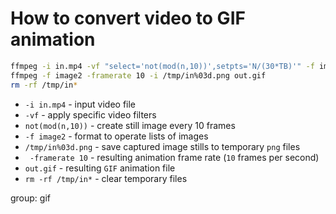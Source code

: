 # How to convert video to GIF animation

```bash
ffmpeg -i in.mp4 -vf "select='not(mod(n,10))',setpts='N/(30*TB)'" -f image2 /tmp/in%03d.png
ffmpeg -f image2 -framerate 10 -i /tmp/in%03d.png out.gif
rm -rf /tmp/in*
```

- `-i in.mp4` - input video file
- `-vf` - apply specific video filters
- `not(mod(n,10))` - create still image every 10 frames
- `-f image2` - format to operate lists of images
- `/tmp/in%03d.png` - save captured image stills to temporary `png` files
- ` -framerate 10` - resulting animation frame rate (`10` frames per second)
- `out.gif` - resulting `GIF` animation file
- `rm -rf /tmp/in*` - clear temporary files

group: gif


